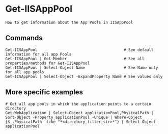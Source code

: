 # Get-IISAppPool

    How to get information about the App Pools in IISAppPool
    
## Commands

    Get-IISAppPool                                      # See default information for all app Pools
    Get-IISAppPool | Get-Member                         # See all properties/methods for Get-IISAppPool
    Get-IISAppPool | Select-Object Name                 # See Name only for all app pools
    Get-IISAppPool | Select-Object -ExpandProperty Name # See values only
    
## More specific examples

    # Get all app pools in which the application points to a certain directory
    Get-WebApplication | Select-Object applicationPool,PhysicalPath | Sort-Object -Property applicationPool -Unique | Where-Object {$_.PhysicalPath -like "*<directory_filter_str>*"} | Select-Object applicationPool